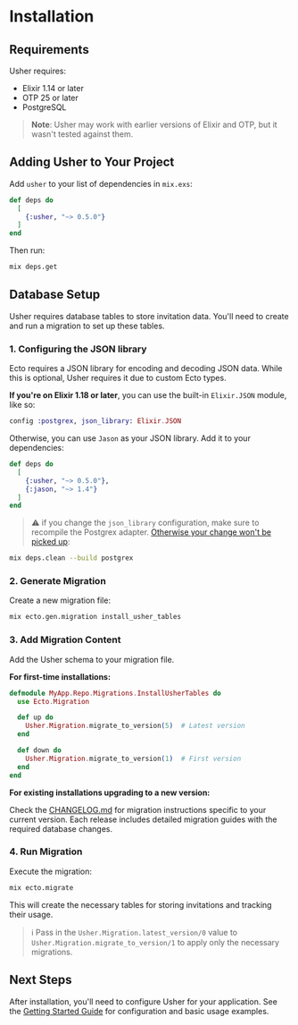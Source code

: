 # Installation

## Requirements

Usher requires:
- Elixir 1.14 or later
- OTP 25 or later
- PostgreSQL

> **Note**: Usher may work with earlier versions of Elixir and OTP, but it wasn't tested against them.

## Adding Usher to Your Project

Add `usher` to your list of dependencies in `mix.exs`:

```elixir
def deps do
  [
    {:usher, "~> 0.5.0"}
  ]
end
```

Then run:

```bash
mix deps.get
```

## Database Setup

Usher requires database tables to store invitation data. You'll need to create and run a migration to set up these tables.

### 1. Configuring the JSON library

Ecto requires a JSON library for encoding and decoding JSON data. While this is optional, Usher requires it due to custom Ecto types.

**If you're on Elixir 1.18 or later**, you can use the built-in `Elixir.JSON` module, like so:
```elixir
config :postgrex, json_library: Elixir.JSON
```

Otherwise, you can use `Jason` as your JSON library. Add it to your dependencies:

```elixir
def deps do
  [
    {:usher, "~> 0.5.0"},
    {:jason, "~> 1.4"}
  ]
end
```

> ⚠️ if you change the `json_library` configuration, make sure to recompile the Postgrex adapter. [Otherwise your change won't be picked up](https://hexdocs.pm/ecto/Ecto.Schema.html#module-the-map-type):
```bash
mix deps.clean --build postgrex
```

### 2. Generate Migration

Create a new migration file:

```bash
mix ecto.gen.migration install_usher_tables
```

### 3. Add Migration Content

Add the Usher schema to your migration file.

**For first-time installations:**

```elixir
defmodule MyApp.Repo.Migrations.InstallUsherTables do
  use Ecto.Migration

  def up do
    Usher.Migration.migrate_to_version(5)  # Latest version
  end

  def down do
    Usher.Migration.migrate_to_version(1)  # First version
  end
end
```

**For existing installations upgrading to a new version:**

Check the [CHANGELOG.md](../CHANGELOG.md) for migration instructions specific to your current version. Each release includes detailed migration guides with the required database changes.

### 4. Run Migration

Execute the migration:

```bash
mix ecto.migrate
```

This will create the necessary tables for storing invitations and tracking their usage.

> ℹ️ Pass in the `Usher.Migration.latest_version/0` value to `Usher.Migration.migrate_to_version/1` to apply only the necessary migrations.

## Next Steps

After installation, you'll need to configure Usher for your application. See the [Getting Started Guide](getting-started.md) for configuration and basic usage examples.